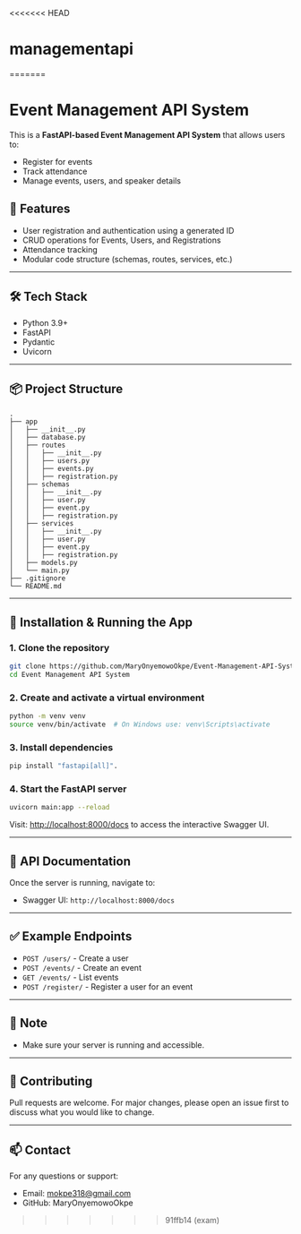<<<<<<< HEAD
# managementapi
=======
# Event Management API System

This is a **FastAPI-based Event Management API System** that allows users to:

* Register for events
* Track attendance
* Manage events, users, and speaker details

## 🚀 Features

* User registration and authentication using a generated ID 
* CRUD operations for Events, Users, and Registrations
* Attendance tracking
* Modular code structure (schemas, routes, services, etc.)

---

## 🛠️ Tech Stack

* Python 3.9+
* FastAPI
* Pydantic
* Uvicorn

---

## 📦 Project Structure

```
.
├── app
│   ├── __init__.py
│   ├── database.py
│   ├── routes
│   │   ├── __init__.py
│   │   ├── users.py
│   │   ├── events.py
│   │   ├── registration.py
│   ├── schemas
│   │   ├── __init__.py
│   │   ├── user.py
│   │   ├── event.py
│   │   ├── registration.py
│   ├── services
│   │   ├── __init__.py
│   │   ├── user.py
│   │   ├── event.py
│   │   ├── registration.py
│   ├── models.py
│   └── main.py
├── .gitignore
└── README.md
```

---

## 🔧 Installation & Running the App

### 1. Clone the repository

```bash
git clone https://github.com/MaryOnyemowoOkpe/Event-Management-API-System.git
cd Event Management API System
```

### 2. Create and activate a virtual environment

```bash
python -m venv venv
source venv/bin/activate  # On Windows use: venv\Scripts\activate
```

### 3. Install dependencies

```bash
pip install "fastapi[all]".
```

### 4. Start the FastAPI server

```bash
uvicorn main:app --reload
```

Visit: [http://localhost:8000/docs](http://localhost:8000/docs) to access the interactive Swagger UI.

---

## 📝 API Documentation

Once the server is running, navigate to:

* Swagger UI: `http://localhost:8000/docs`

---

## ✅ Example Endpoints

* `POST /users/` - Create a user
* `POST /events/` - Create an event
* `GET /events/` - List events
* `POST /register/` - Register a user for an event

---

## 📌 Note

* Make sure your server is running and accessible.

---

## 🤝 Contributing

Pull requests are welcome. For major changes, please open an issue first to discuss what you would like to change.

---

## 📫 Contact

For any questions or support:

* Email: [mokpe318@gmail.com](mailto:mokpe318@mail.com)
* GitHub: MaryOnyemowoOkpe
>>>>>>> 91ffb14 (exam)
